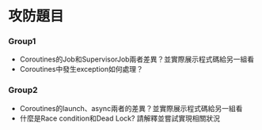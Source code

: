 # 攻防題目

### **Group1**

* Coroutines的Job和SupervisorJob兩者差異？並實際展示程式碼給另一組看
* Coroutines中發生exception如何處理？

### **Group2**

* Coroutines的launch、async兩者的差異？並實際展示程式碼給另一組看
* 什麼是Race condition和Dead Lock? 請解釋並嘗試實現相關狀況



